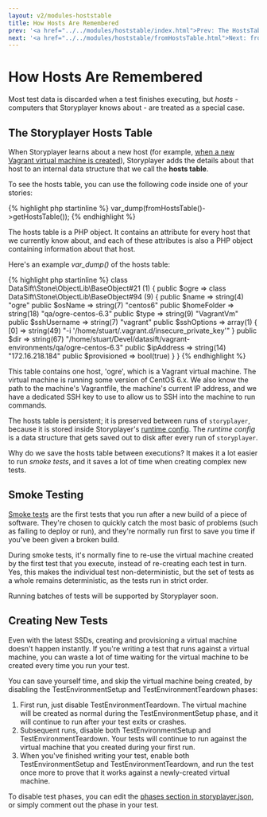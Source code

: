 ```yaml
---
layout: v2/modules-hoststable
title: How Hosts Are Remembered
prev: '<a href="../../modules/hoststable/index.html">Prev: The HostsTable Module</a>'
next: '<a href="../../modules/hoststable/fromHostsTable.html">Next: fromHostsTable()</a>'
---
```


# How Hosts Are Remembered

Most test data is discarded when a test finishes executing, but _hosts_ - computers that Storyplayer knows about - are treated as a special case.

## The Storyplayer Hosts Table

When Storyplayer learns about a new host (for example, [when a new Vagrant virtual machine is created](../vagrant/usingVagrant.html#createvm)), Storyplayer adds the details about that host to an internal data structure that we call the __hosts table__.

To see the hosts table, you can use the following code inside one of your stories:

{% highlight php startinline %}
var_dump(fromHostsTable()->getHostsTable());
{% endhighlight %}

The hosts table is a PHP object.  It contains an attribute for every host that we currently know about, and each of these attributes is also a PHP object containing information about that host.

Here's an example *var_dump()* of the hosts table:

{% highlight php startinline %}
class DataSift\Stone\ObjectLib\BaseObject#21 (1) {
  public $ogre =>
  class DataSift\Stone\ObjectLib\BaseObject#94 (9) {
    public $name =>
    string(4) "ogre"
    public $osName =>
    string(7) "centos6"
    public $homeFolder =>
    string(18) "qa/ogre-centos-6.3"
    public $type =>
    string(9) "VagrantVm"
    public $sshUsername =>
    string(7) "vagrant"
    public $sshOptions =>
    array(1) {
      [0] =>
      string(49) "-i '/home/stuart/.vagrant.d/insecure_private_key'"
    }
    public $dir =>
    string(67) "/home/stuart/Devel/datasift/vagrant-environments/qa/ogre-centos-6.3"
    public $ipAddress =>
    string(14) "172.16.218.184"
    public $provisioned =>
    bool(true)
  }
}
{% endhighlight %}

This table contains one host, 'ogre', which is a Vagrant virtual machine.  The virtual machine is running some version of CentOS 6.x.  We also know the path to the machine's Vagrantfile, the machine's current IP address, and we have a dedicated SSH key to use to allow us to SSH into the machine to run commands.

The hosts table is persistent; it is preserved between runs of `storyplayer`, because it is stored inside Storyplayer's [runtime config](../../configuration/runtime-config.html).  The _runtime config_ is a data structure that gets saved out to disk after every run of `storyplayer`.

Why do we save the hosts table between executions?  It makes it a lot easier to run _smoke tests_, and it saves a lot of time when creating complex new tests.

## Smoke Testing

[Smoke tests](http://en.wikipedia.org/wiki/Smoke_testing) are the first tests that you run after a new build of a piece of software.  They're chosen to quickly catch the most basic of problems (such as failing to deploy or run), and they're normally run first to save you time if you've been given a broken build.

During smoke tests, it's normally fine to re-use the virtual machine created by the first test that you execute, instead of re-creating each test in turn.  Yes, this makes the individual test non-deterministic, but the set of tests as a whole remains deterministic, as the tests run in strict order.

Running batches of tests will be supported by Storyplayer soon.

## Creating New Tests

Even with the latest SSDs, creating and provisioning a virtual machine doesn't happen instantly.  If you're writing a test that runs against a virtual machine, you can waste a lot of time waiting for the virtual machine to be created every time you run your test.

You can save yourself time, and skip the virtual machine being created, by disabling the TestEnvironmentSetup and TestEnvironmentTeardown phases:

1. First run, just disable TestEnvironmentTeardown.  The virtual machine will be created as normal during the TestEnvironmentSetup phase, and it will continue to run after your test exits or crashes.
1. Subsequent runs, disable both TestEnvironmentSetup and TestEnvironmentTeardown.  Your tests will continue to run against the virtual machine that you created during your first run.
1. When you've finished writing your test, enable both TestEnvironmentSetup and TestEnvironmentTeardown, and run the test once more to prove that it works against a newly-created virtual machine.

To disable test phases, you can edit the [phases section in storyplayer.json](../../configuration/storyplayer.json#phases), or simply comment out the phase in your test.